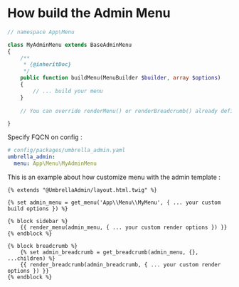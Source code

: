 # How build the Admin Menu

```php
// namespace App\Menu

class MyAdminMenu extends BaseAdminMenu
{
    /**
     * {@inheritDoc}
     */
    public function buildMenu(MenuBuilder $builder, array $options)
    {
        // ... build your menu
    }
    
    // You can override renderMenu() or renderBreadcrumb() already define on parent class if you want to change how breadcrumb or menu is rendered

}
```

Specify FQCN on config :
```yaml
# config/packages/umbrella_admin.yaml
umbrella_admin:
  menu: App\Menu\MyAdminMenu
```

This is an example about how customize menu with the admin template :
```twig
{% extends "@UmbrellaAdmin/layout.html.twig" %}

{% set admin_menu = get_menu('App\\Menu\\MyMenu', { ... your custom build options }) %}

{% block sidebar %}
    {{ render_menu(admin_menu, { ... your custom render options }) }}
{% endblock %}

{% block breadcrumb %}
    {% set admin_breadcrumb = get_breadcrumb(admin_menu, {}, ...children) %}
    {{ render_breadcrumb(admin_breadcrumb, { ... your custom render options }) }}
{% endblock %}
```
